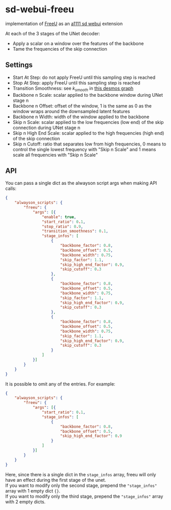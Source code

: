 # sd-webui-freeu
implementation of [FreeU](https://github.com/ChenyangSi/FreeU) as an [a1111 sd webui](https://github.com/AUTOMATIC1111/stable-diffusion-webui) extension

At each of the 3 stages of the UNet decoder:
- Apply a scalar on a window over the features of the backbone
- Tame the frequencies of the skip connection

## Settings

- Start At Step: do not apply FreeU until this sampling step is reached
- Stop At Step: apply FreeU until this sampling step is reached
- Transition Smoothness: see $k_{smooth}$ in [this desmos graph](https://www.desmos.com/calculator/ngcqo5ictm)
- Backbone n Scale: scalar applied to the backbone window during UNet stage n
- Backbone n Offset: offset of the window, 1 is the same as 0 as the window wraps around the downsampled latent features
- Backbone n Width: width of the window applied to the backbone
- Skip n Scale: scalar applied to the low frequencies (low end) of the skip connection during UNet stage n
- Skip n High End Scale: scalar applied to the high frequencies (high end) of the skip connection
- Skip n Cutoff: ratio that separates low from high frequencies, 0 means to control the single lowest frequency with "Skip n Scale" and 1 means scale all frequencies with "Skip n Scale"

## API

You can pass a single dict as the alwayson script args when making API calls:

```json
{
    "alwayson_scripts": {
        "freeu": {
            "args": [{
                "enable": true,
                "start_ratio": 0.1,
                "stop_ratio": 0.9,
                "transition_smoothness": 0.1,
                "stage_infos": [
                    {
                        "backbone_factor": 0.8,
                        "backbone_offset": 0.5,
                        "backbone_width": 0.75,
                        "skip_factor": 1.1,
                        "skip_high_end_factor": 0.9,
                        "skip_cutoff": 0.3
                    },
                    {
                        "backbone_factor": 0.8,
                        "backbone_offset": 0.5,
                        "backbone_width": 0.75,
                        "skip_factor": 1.1,
                        "skip_high_end_factor": 0.9,
                        "skip_cutoff": 0.3
                    },
                    {
                        "backbone_factor": 0.8,
                        "backbone_offset": 0.5,
                        "backbone_width": 0.75,
                        "skip_factor": 1.1,
                        "skip_high_end_factor": 0.9,
                        "skip_cutoff": 0.3
                    }
                ]
            }]
        }
    }
}
```

It is possible to omit any of the entries. For example:

```json
{
    "alwayson_scripts": {
        "freeu": {
            "args": [{
                "start_ratio": 0.1,
                "stage_infos": [
                    {
                        "backbone_factor": 0.8,
                        "backbone_offset": 0.5,
                        "skip_high_end_factor": 0.9
                    }
                ]
            }]
        }
    }
}
```

Here, since there is a single dict in the `stage_infos` array, freeu will only have an effect during the first stage of the unet.  
If you want to modify only the second stage, prepend the `"stage_infos"` array with 1 empty dict `{}`.  
If you want to modify only the third stage, prepend the `"stage_infos"` array with 2 empty dicts.

